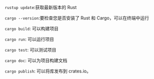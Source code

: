 `rustup update`:获取最新版本的 Rust

`cargo --version`:要检查您是否安装了 Rust 和 Cargo，可以在终端中运行

`cargo build`: 可以构建项目

`cargo run`: 可以运行项目

`cargo test`: 可以测试项目

`cargo doc`: 可以为项目构建文档

`cargo publish`: 可以将库发布到 crates.io。




